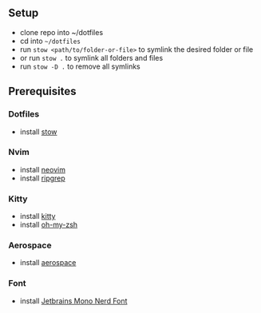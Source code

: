 ## Setup
- clone repo into ~/dotfiles
- cd into `~/dotfiles`
- run `stow <path/to/folder-or-file>` to symlink the desired folder or file
- or run `stow .` to symlink all folders and files
- run `stow -D .` to remove all symlinks

## Prerequisites

### Dotfiles
- install [stow](https://formulae.brew.sh/formula/stow)

### Nvim
- install [neovim](https://formulae.brew.sh/formula/neovim)
- install [ripgrep](https://github.com/BurntSushi/ripgrep)

### Kitty
- install [kitty](https://formulae.brew.sh/cask/kitty)
- install [oh-my-zsh](https://ohmyz.sh/)

### Aerospace
- install [aerospace](https://github.com/nikitabobko/AeroSpace)

### Font
- install [Jetbrains Mono Nerd Font](https://github.com/ryanoasis/nerd-fonts/releases)
